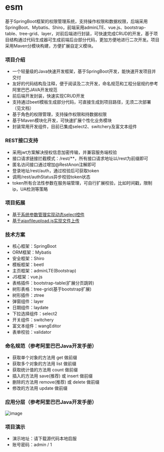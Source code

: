 # esm
基于SpringBoot框架的权限管理系统，支持操作权限和数据权限，后端采用SpringBoot、Mybatis、Shiro，前端采用adminLTE、vue.js、bootstrap-table、tree-grid、layer，对前后端进行封装，可快速完成CRUD的开发，基于项目结构通过代码生成器可生成前端后台部分代码，更加方便地进行二次开发。项目采用Maven分模块构建，方便扩展自定义模块。

### 项目介绍
- 一个轻量级的Java快速开发框架，基于SpringBoot开发，能快速开发项目并交付
- 友好的代码结构及注释，便于阅读及二次开发，命名规范和工程分层规约参考阿里巴巴JAVA开发规范
- 前后端开发封装，快速实现CRUD开发
- 支持通过beetl模板生成部分代码，可直接生成到项目路径，无须二次部署（见文档）
- 基于角色的权限管理，支持操作权限和持数据权限
- 基于Maven模块化开发，可快速扩展个性化业务模块
- 封装常用开发组件，目前已集成select2、switchery及富文本组件
### REST接口支持
- 采用jwt方案解决授权信息加密传输，并兼容服务端校验
- 接口请求链接拦截模式：/rest/**，所有接口请求地址以/rest为前缀即可
- 匿名访问接口通过增加@RestAnon注解即可
- 登录地址/rest/auth，通过校验后可获取token
- 调用/rest/authStatus异步校验token状态
- token所有合法性参数在服务端管理，可自行扩展校验，比如时间戳，限制ip，UA检测等策略
### 项目拓展
- [基于系统参数管理实现动态select控件](https://my.oschina.net/zhouglin/blog/1615653)
- [基于ajaxfileupload.js实现文件上传](https://my.oschina.net/zhouglin/blog/1615214)
### 技术方案
- 核心框架：SpringBoot
- ORM框架：Mybatis
- 安全框架：Shiro
- 模板框架：beetl
- 主页框架：adminLTE(Bootstrap)
- JS框架：vue.js
- 表格插件：bootstrap-table(扩展分页跳转)
- 树形表格：tree-grid(基于bootstrap扩展)
- 树形插件：ztree
- 弹窗组件：layer
- 日期组件：laydate
- 下拉选择组件：select2
- 开关组件：switchery
- 富文本组件：wangEditor
- 表单校验：validator

### 命名规范（参考阿里巴巴Java开发手册）
-  获取单个对象的方法用 get 做前缀
-  获取多个对象的方法用 list 做前缀
-  获取统计值的方法用 count 做前缀
-  插入的方法用 save(推荐) 或 insert 做前缀
-  删除的方法用 remove(推荐) 或 delete 做前缀
-  修改的方法用 update 做前缀

### 应用分层（参考阿里巴巴Java开发手册）
![image](https://images.gitee.com/uploads/images/2020/0104/001953_a2252976_562480.png)

### 项目演示
- 演示地址：请下载源代码本地启服
- 账号密码：admin / 1